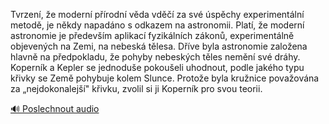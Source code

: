 
Tvrzení, že moderní přírodní věda vděčí za své úspěchy experimentální metodě, je někdy napadáno s odkazem na astronomii. Platí, že moderní astronomie je především aplikací fyzikálních zákonů, experimentálně objevených na Zemi, na nebeská tělesa. Dříve byla astronomie založena hlavně na předpokladu, že pohyby nebeských těles nemění své dráhy. Koperník a Kepler se jednoduše pokoušeli uhodnout, podle jakého typu křivky se Země pohybuje kolem Slunce. Protože byla kružnice považována za „nejdokonalejší" křivku, zvolil si ji Koperník pro svou teorii.

[🔊 Poslechnout audio](/data/7-paragraphs/audio/chapter_22/para_007-Tvrzen-e-modern-prodn-vda-vd-za-sv-sp.mp3)
